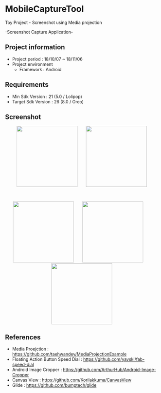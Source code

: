 # MobileCaptureTool
Toy Project - Screenshot using Media projection

-Screenshot Capture Application-

## Project information
  * Project period : 18/10/07 ~ 18/11/06
  * Project environment
    * Framework : Android



## Requirements
  * Min Sdk Version : 21 (5.0 / Lolipop)
  * Target Sdk Version : 26 (8.0 / Oreo)



## Screenshot
  <p align="center">
 <img width="200" src="https://user-images.githubusercontent.com/28249981/48065872-38322f80-e20f-11e8-84df-b4f83d9bc45d.png"/>
 &nbsp;&nbsp;&nbsp;&nbsp;&nbsp;
 <img width="200" src="https://user-images.githubusercontent.com/28249981/48065873-38322f80-e20f-11e8-8bde-5b64bcc50546.png"/>
</p><br>
<p align="center">
 <img width="200" src="https://user-images.githubusercontent.com/28249981/48065874-38cac600-e20f-11e8-893f-8edc511d24ea.png"/>
 &nbsp;&nbsp;&nbsp;&nbsp;&nbsp;
 <img width="200" src="https://user-images.githubusercontent.com/28249981/48065876-38cac600-e20f-11e8-942e-aac35915cf72.png"/>
 &nbsp;&nbsp;&nbsp;&nbsp;&nbsp;
 <img width="200" src="https://user-images.githubusercontent.com/28249981/48065877-38cac600-e20f-11e8-824b-d5eb9d241e66.png"/>
</p>
  
  
## References
  * Media Proejction : https://github.com/taehwandev/MediaProjectionExample
  * Floating Action Button Speed Dial : https://github.com/yavski/fab-speed-dial
  * Android Image Cropper : https://github.com/ArthurHub/Android-Image-Cropper
  * Canvas View : https://github.com/Korilakkuma/CanvasView
  * Glide : https://github.com/bumptech/glide
